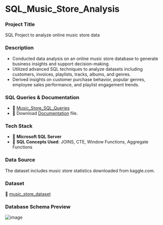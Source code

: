 # SQL_Music_Store_Analysis

### Project Title
SQL Project to analyze online music store data

### Description
- Conducted data analysis on an online music store database to generate business insights and support decision-making.
- Utilized advanced SQL techniques to analyze datasets including customers, invoices, playlists, tracks, albums, and genres.
- Derived insights on customer purchase behavior, popular genres, employee sales performance, and playlist engagement trends.

### SQL Queries & Documentation
- :page_with_curl: [Music_Store_SQL_Queries](https://github.com/araza01/SQL_Music_Store_Analysis/blob/master/Music_Store_Query.sql) <br>
- :page_facing_up: Download [Documentation](https://github.com/araza01/SQL_Music_Store_Analysis/blob/master/SQL_Queries_Doc.pdf) file.

### Tech Stack
- :memo: **Microsoft SQL Server**
- :brain: **SQL Concepts Used**: JOINS, CTE, Window Functions, Aggregate Functions

### Data Source
The dataset includes music store statistics downloaded from kaggle.com.

### Dataset
:open_file_folder: [music_store_dataset](https://github.com/araza01/online-music-store-sql-analysis/tree/master/Music_Store_Dataset)

### Database Schema Preview
![image](https://github.com/araza01/online-music-store-sql-analysis/blob/master/Music_Database_Schema.png)
